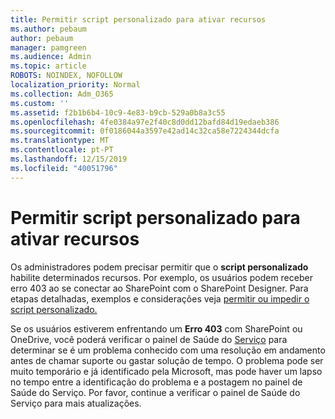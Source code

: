 ```yaml
---
title: Permitir script personalizado para ativar recursos
ms.author: pebaum
author: pebaum
manager: pamgreen
ms.audience: Admin
ms.topic: article
ROBOTS: NOINDEX, NOFOLLOW
localization_priority: Normal
ms.collection: Adm_O365
ms.custom: ''
ms.assetid: f2b1b6b4-10c9-4e83-b9cb-529a0b8a3c55
ms.openlocfilehash: 4fe0384a97e2f40c8d0dd12bafd84d19edaeb386
ms.sourcegitcommit: 0f0186044a3597e42ad14c32ca58e7224344dcfa
ms.translationtype: MT
ms.contentlocale: pt-PT
ms.lasthandoff: 12/15/2019
ms.locfileid: "40051796"
---
```

# <a name="allow-custom-script-to-enable-features"></a>Permitir script personalizado para ativar recursos

Os administradores podem precisar permitir que o **script personalizado** habilite determinados recursos. Por exemplo, os usuários podem receber erro 403 ao se conectar ao SharePoint com o SharePoint Designer. Para etapas detalhadas, exemplos e considerações veja [permitir ou impedir o script personalizado.](https://docs.microsoft.com/sharepoint/allow-or-prevent-custom-script)

Se os usuários estiverem enfrentando um **Erro 403** com SharePoint ou OneDrive, você poderá verificar o painel de Saúde do [Serviço](https://admin.microsoft.com/AdminPortal/Home#/servicehealth) para determinar se é um problema conhecido com uma resolução em andamento antes de chamar suporte ou gastar solução de tempo. O problema pode ser muito temporário e já identificado pela Microsoft, mas pode haver um lapso no tempo entre a identificação do problema e a postagem no painel de Saúde do Serviço. Por favor, continue a verificar o painel de Saúde do Serviço para mais atualizações.

